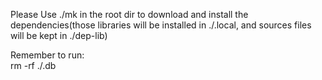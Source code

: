 Please Use ./mk in the root dir to download and install the dependencies(those libraries will be installed in ./.local, and sources files will be kept in ./dep-lib)

Remember to run:  
rm -rf ./.db

